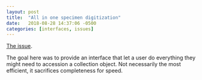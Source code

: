 ```yaml
---
layout: post
title:  "All in one specimen digitization"
date:   2018-08-28 14:37:06 -0500
categories: [interfaces, issues]
---
```


[The issue](https://github.com/SpeciesFileGroup/taxonworks/issues/337).

The goal here was to provide an interface that let a user do everything they might need to accession a collection object.  Not necessarily the most efficient, it sacrifices completeness for speed.




